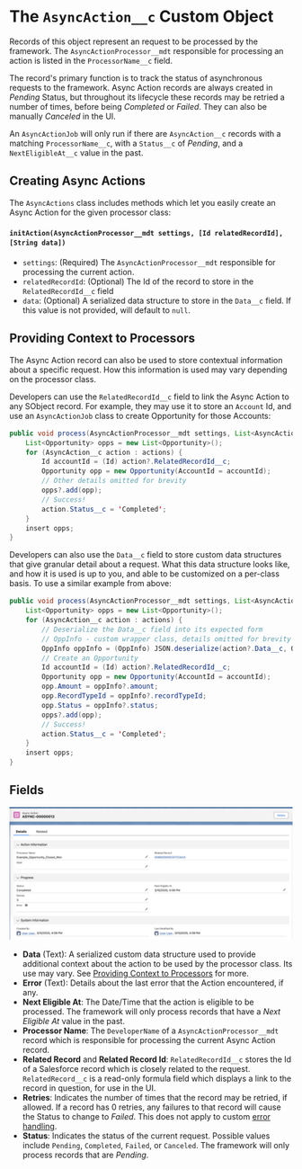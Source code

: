 # The `AsyncAction__c` Custom Object

Records of this object represent an request to be processed by the framework. The `AsyncActionProcessor__mdt` responsible for processing an action is listed in the `ProcessorName__c` field.

The record's primary function is to track the status of asynchronous requests to the framework. Async Action records are always created in _Pending_ Status, but throughout its lifecycle these records may be retried a number of times, before being _Completed_ or _Failed_. They can also be manually _Canceled_ in the UI.

An `AsyncActionJob` will only run if there are `AsyncAction__c` records with a matching `ProcessorName__c`, with a `Status__c` of _Pending_, and a `NextEligibleAt__c` value in the past.

## Creating Async Actions

The `AsyncActions` class includes methods which let you easily create an Async Action for the given processor class:

#### `initAction(AsyncActionProcessor__mdt settings, [Id relatedRecordId], [String data])`

- `settings`: (Required) The `AsyncActionProcessor__mdt` responsible for processing the current action.
- `relatedRecordId`: (Optional) The Id of the record to store in the `RelatedRecordId__c` field
- `data`: (Optional) A serialized data structure to store in the `Data__c` field. If this value is not provided, will default to `null`.

## Providing Context to Processors

The Async Action record can also be used to store contextual information about a specific request. How this information is used may vary depending on the processor class.

Developers can use the `RelatedRecordId__c` field to link the Async Action to any SObject record. For example, they may use it to store an `Account` Id, and use an `AsyncActionJob` class to create Opportunity for those Accounts:

```java
public void process(AsyncActionProcessor__mdt settings, List<AsyncAction__c> actions) {
    List<Opportunity> opps = new List<Opportunity>();
    for (AsyncAction__c action : actions) {
        Id accountId = (Id) action?.RelatedRecordId__c;
        Opportunity opp = new Opportunity(AccountId = accountId);
        // Other details omitted for brevity
        opps?.add(opp);
        // Success!
        action.Status__c = 'Completed';
    }
    insert opps;
}
```

Developers can also use the `Data__c` field to store custom data structures that give granular detail about a request. What this data structure looks like, and how it is used is up to you, and able to be customized on a per-class basis. To use a similar example from above:

```java
public void process(AsyncActionProcessor__mdt settings, List<AsyncAction__c> actions) {
    List<Opportunity> opps = new List<Opportunity>();
    for (AsyncAction__c action : actions) {
        // Deserialize the Data__c field into its expected form
        // OppInfo - custom wrapper class, details omitted for brevity
        OppInfo oppInfo = (OppInfo) JSON.deserialize(action?.Data__c, OppInfo.class);
        // Create an Opportunity
        Id accountId = (Id) action?.RelatedRecordId__c;
        Opportunity opp = new Opportunity(AccountId = accountId);
        opp.Amount = oppInfo?.amount;
        opp.RecordTypeId = oppInfo?.recordTypeId;
        opp.Status = oppInfo?.status;
        opps?.add(opp);
        // Success!
        action.Status__c = 'Completed';
    }
    insert opps;
}
```

## Fields

![The Async Action Custom Object](/media/sample_async_action.png)

- **Data** (Text): A serialized custom data structure used to provide additional context about the action to be used by the processor class. Its use may vary. See [Providing Context to Processors](#providing-context-to-processors) for more.
- **Error** (Text): Details about the last error that the Action encountered, if any.
- **Next Eligible At**: The Date/Time that the action is eligible to be processed. The framework will only process records that have a _Next Eligible At_ value in the past.
- **Processor Name**: The `DeveloperName` of a `AsyncActionProcessor__mdt` record which is responsible for processing the current Async Action record.
- **Related Record** and **Related Record Id**: `RelatedRecordId__c` stores the Id of a Salesforce record which is closely related to the request. `RelatedRecord__c` is a read-only formula field which displays a link to the record in question, for use in the UI.
- **Retries**: Indicates the number of times that the record may be retried, if allowed. If a record has 0 retries, any failures to that record will cause the Status to change to _Failed_. This does not apply to custom [error handling](/docs/ASYNCACTIONPROCESSOR.md#error-handling).
- **Status**: Indicates the status of the current request. Possible values include `Pending`, `Completed`, `Failed`, or `Canceled`. The framework will only process records that are _Pending_.
